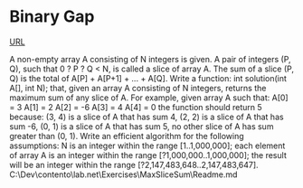 # Binary Gap
[URL](hhttps://app.codility.com/programmers/lessons/9-maximum_slice_problem/max_slice_sum/)

A non-empty array A consisting of N integers is given. A pair of integers (P, Q), such that 0 ? P ? Q < N, is called a slice of array A. The sum of a slice (P, Q) is the total of A[P] + A[P+1] + ... + A[Q].
Write a function:
int solution(int A[], int N);
that, given an array A consisting of N integers, returns the maximum sum of any slice of A.
For example, given array A such that:
A[0] = 3  A[1] = 2  A[2] = -6
A[3] = 4  A[4] = 0 
the function should return 5 because:
(3, 4) is a slice of A that has sum 4,
(2, 2) is a slice of A that has sum -6,
(0, 1) is a slice of A that has sum 5,
no other slice of A has sum greater than (0, 1).
Write an efficient algorithm for the following assumptions:
N is an integer within the range [1..1,000,000];
each element of array A is an integer within the range [?1,000,000..1,000,000];
the result will be an integer within the range [?2,147,483,648..2,147,483,647].
C:\Dev\contento\lab.net\Exercises\MaxSliceSum\Readme.md